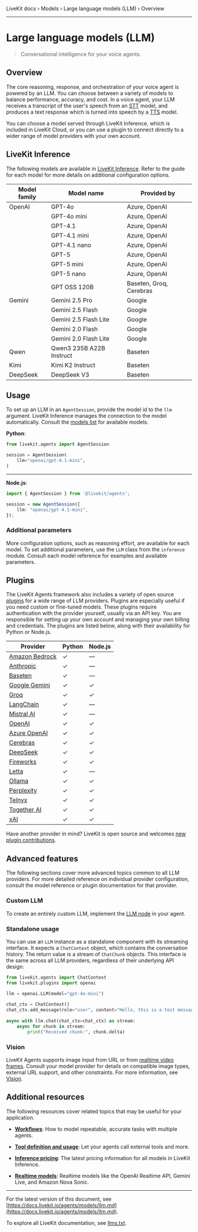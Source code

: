 LiveKit docs › Models › Large language models (LLM) › Overview

---

# Large language models (LLM)

> Conversational intelligence for your voice agents.

## Overview

The core reasoning, response, and orchestration of your voice agent is powered by an LLM. You can choose between a variety of models to balance performance, accuracy, and cost. In a voice agent, your LLM receives a transcript of the user's speech from an [STT](https://docs.livekit.io/agents/models/stt.md) model, and produces a text response which is turned into speech by a [TTS](https://docs.livekit.io/agents/models/tts.md) model.

You can choose a model served through LiveKit Inference, which is included in LiveKit Cloud, or you can use a plugin to connect directly to a wider range of model providers with your own account.

## LiveKit Inference

The following models are available in [LiveKit Inference](https://docs.livekit.io/agents/models.md#inference). Refer to the guide for each model for more details on additional configuration options.

| Model family | Model name | Provided by |
| ------------- | ---------- | ----------- |
| OpenAI | GPT-4o | Azure, OpenAI |
|   | GPT-4o mini | Azure, OpenAI |
|   | GPT-4.1 | Azure, OpenAI |
|   | GPT-4.1 mini | Azure, OpenAI |
|   | GPT-4.1 nano | Azure, OpenAI |
|   | GPT-5 | Azure, OpenAI |
|   | GPT-5 mini | Azure, OpenAI |
|   | GPT-5 nano | Azure, OpenAI |
|   | GPT OSS 120B | Baseten, Groq, Cerebras |
| Gemini | Gemini 2.5 Pro | Google |
|   | Gemini 2.5 Flash | Google |
|   | Gemini 2.5 Flash Lite | Google |
|   | Gemini 2.0 Flash | Google |
|   | Gemini 2.0 Flash Lite | Google |
| Qwen | Qwen3 235B A22B Instruct | Baseten |
| Kimi | Kimi K2 Instruct | Baseten |
| DeepSeek | DeepSeek V3 | Baseten |

## Usage

To set up an LLM in an `AgentSession`, provide the model id to the `llm` argument. LiveKit Inference manages the connection to the model automatically. Consult the [models list](#inference) for available models.

**Python**:

```python
from livekit.agents import AgentSession

session = AgentSession(
    llm="openai/gpt-4.1-mini",
)

```

---

**Node.js**:

```typescript
import { AgentSession } from '@livekit/agents';

session = new AgentSession({
    llm: "openai/gpt-4.1-mini",
});

```

### Additional parameters

More configuration options, such as reasoning effort, are available for each model. To set additional parameters, use the `LLM` class from the `inference` module. Consult each model reference for examples and available parameters.

## Plugins

The LiveKit Agents framework also includes a variety of open source [plugins](https://docs.livekit.io/agents/models.md#plugins) for a wide range of LLM providers. Plugins are especially useful if you need custom or fine-tuned models. These plugins require authentication with the provider yourself, usually via an API key. You are responsible for setting up your own account and managing your own billing and credentials. The plugins are listed below, along with their availability for Python or Node.js.

| Provider | Python | Node.js |
| -------- | ------ | ------- |
| [Amazon Bedrock](https://docs.livekit.io/agents/models/llm/plugins/aws.md) | ✓ | — |
| [Anthropic](https://docs.livekit.io/agents/models/llm/plugins/anthropic.md) | ✓ | — |
| [Baseten](https://docs.livekit.io/agents/models/llm/plugins/baseten.md) | ✓ | — |
| [Google Gemini](https://docs.livekit.io/agents/models/llm/plugins/gemini.md) | ✓ | ✓ |
| [Groq](https://docs.livekit.io/agents/models/llm/plugins/groq.md) | ✓ | ✓ |
| [LangChain](https://docs.livekit.io/agents/models/llm/plugins/langchain.md) | ✓ | — |
| [Mistral AI](https://docs.livekit.io/agents/models/llm/plugins/mistralai.md) | ✓ | — |
| [OpenAI](https://docs.livekit.io/agents/models/llm/plugins/openai.md) | ✓ | ✓ |
| [Azure OpenAI](https://docs.livekit.io/agents/models/llm/plugins/azure-openai.md) | ✓ | ✓ |
| [Cerebras](https://docs.livekit.io/agents/models/llm/plugins/cerebras.md) | ✓ | ✓ |
| [DeepSeek](https://docs.livekit.io/agents/models/llm/plugins/deepseek.md) | ✓ | ✓ |
| [Fireworks](https://docs.livekit.io/agents/models/llm/plugins/fireworks.md) | ✓ | ✓ |
| [Letta](https://docs.livekit.io/agents/models/llm/plugins/letta.md) | ✓ | — |
| [Ollama](https://docs.livekit.io/agents/models/llm/plugins/ollama.md) | ✓ | ✓ |
| [Perplexity](https://docs.livekit.io/agents/models/llm/plugins/perplexity.md) | ✓ | ✓ |
| [Telnyx](https://docs.livekit.io/agents/models/llm/plugins/telnyx.md) | ✓ | ✓ |
| [Together AI](https://docs.livekit.io/agents/models/llm/plugins/together.md) | ✓ | ✓ |
| [xAI](https://docs.livekit.io/agents/models/llm/plugins/xai.md) | ✓ | ✓ |

Have another provider in mind? LiveKit is open source and welcomes [new plugin contributions](https://docs.livekit.io/agents/models.md#contribute).

## Advanced features

The following sections cover more advanced topics common to all LLM providers. For more detailed reference on individual provider configuration, consult the model reference or plugin documentation for that provider.

### Custom LLM

To create an entirely custom LLM, implement the [LLM node](https://docs.livekit.io/agents/build/nodes.md#llm_node) in your agent.

### Standalone usage

You can use an `LLM` instance as a standalone component with its streaming interface. It expects a `ChatContext` object, which contains the conversation history. The return value is a stream of `ChatChunk` objects. This interface is the same across all LLM providers, regardless of their underlying API design:

```python
from livekit.agents import ChatContext
from livekit.plugins import openai

llm = openai.LLM(model="gpt-4o-mini")
    
chat_ctx = ChatContext()
chat_ctx.add_message(role="user", content="Hello, this is a test message!")
    
async with llm.chat(chat_ctx=chat_ctx) as stream:
    async for chunk in stream:
        print("Received chunk:", chunk.delta)

```

### Vision

LiveKit Agents supports image input from URL or from [realtime video frames](https://docs.livekit.io/home/client/tracks.md). Consult your model provider for details on compatible image types, external URL support, and other constraints. For more information, see [Vision](https://docs.livekit.io/agents/build/vision.md).

## Additional resources

The following resources cover related topics that may be useful for your application.

- **[Workflows](https://docs.livekit.io/agents/build/workflows.md)**: How to model repeatable, accurate tasks with multiple agents.

- **[Tool definition and usage](https://docs.livekit.io/agents/build/tools.md)**: Let your agents call external tools and more.

- **[Inference pricing](https://livekit.io/pricing/inference)**: The latest pricing information for all models in LiveKit Inference.

- **[Realtime models](https://docs.livekit.io/agents/models/realtime.md)**: Realtime models like the OpenAI Realtime API, Gemini Live, and Amazon Nova Sonic.

---


For the latest version of this document, see [https://docs.livekit.io/agents/models/llm.md](https://docs.livekit.io/agents/models/llm.md).

To explore all LiveKit documentation, see [llms.txt](https://docs.livekit.io/llms.txt).